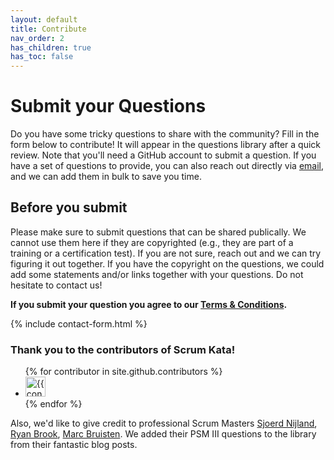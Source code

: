 ```yaml
---
layout: default
title: Contribute
nav_order: 2
has_children: true
has_toc: false
---
```


# Submit your Questions
Do you have some tricky questions to share with the community? Fill in the form below to contribute! It will appear in the questions library after a quick review. Note that you'll need a GitHub account to submit a question.
If you have a set of questions to provide, you can also reach out directly via [email](mailto:scrumkata@gmail.com), and we can add them in bulk to save you time.

## Before you submit
Please make sure to submit questions that can be shared publically. We cannot use them here if they are copyrighted (e.g., they are part of a training or a certification test). If you are not sure, reach out and we can try figuring it out together.
If you have the copyright on the questions, we could add some statements and/or links together with your questions. Do not hesitate to contact us!

**If you submit your question you agree to our [Terms & Conditions](/scrum-kata/terms_conditions/).**

{% include contact-form.html %}


### Thank you to the contributors of Scrum Kata!

<ul class="list-style-none">
{% for contributor in site.github.contributors %}
  <li class="d-inline-block mr-1">
     <a href="{{ contributor.html_url }}"><img src="{{ contributor.avatar_url }}" width="32" height="32" alt="{{ contributor.login }}"/></a>
  </li>
{% endfor %}
</ul>

Also, we'd like to give credit to professional Scrum Masters [Sjoerd Nijland](https://www.linkedin.com/in/sjoerd-nijland-9323376/), [Ryan Brook](https://www.linkedin.com/in/ryan-brook-pst/), [Marc Bruisten](https://www.linkedin.com/in/marcup/). We added their PSM III questions to the library from their fantastic blog posts.